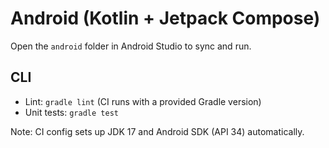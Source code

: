 # Android (Kotlin + Jetpack Compose)

Open the `android` folder in Android Studio to sync and run.

## CLI
- Lint: `gradle lint` (CI runs with a provided Gradle version)
- Unit tests: `gradle test`

Note: CI config sets up JDK 17 and Android SDK (API 34) automatically.